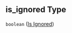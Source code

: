 ## is_ignored Type

`boolean` ([Is Ignored](iea43_wra_data_model-properties-measurement-location-measurement-location-properties-measurement-point-items-properties-sensor-configuration-items-properties-column-names-items-properties-is-ignored.md))
